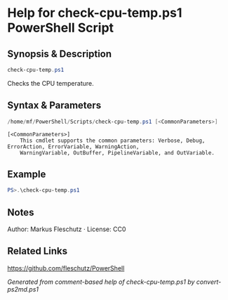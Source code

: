 # Help for check-cpu-temp.ps1 PowerShell Script

## Synopsis & Description
```powershell
check-cpu-temp.ps1
```

Checks the CPU temperature.

## Syntax & Parameters
```powershell
/home/mf/PowerShell/Scripts/check-cpu-temp.ps1 [<CommonParameters>]
```

```
[<CommonParameters>]
    This cmdlet supports the common parameters: Verbose, Debug, ErrorAction, ErrorVariable, WarningAction, 
    WarningVariable, OutBuffer, PipelineVariable, and OutVariable.
```

## Example
```powershell
PS>.\check-cpu-temp.ps1
```


## Notes
Author: Markus Fleschutz · License: CC0

## Related Links
https://github.com/fleschutz/PowerShell

*Generated from comment-based help of check-cpu-temp.ps1 by convert-ps2md.ps1*
